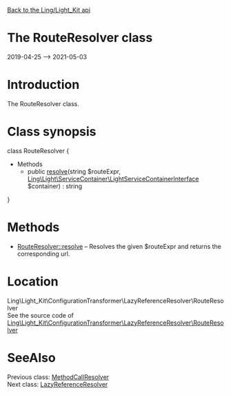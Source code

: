 [Back to the Ling/Light_Kit api](https://github.com/lingtalfi/Light_Kit/blob/master/doc/api/Ling/Light_Kit.md)



The RouteResolver class
================
2019-04-25 --> 2021-05-03






Introduction
============

The RouteResolver class.



Class synopsis
==============


class <span class="pl-k">RouteResolver</span>  {

- Methods
    - public [resolve](https://github.com/lingtalfi/Light_Kit/blob/master/doc/api/Ling/Light_Kit/ConfigurationTransformer/LazyReferenceResolver/RouteResolver/resolve.md)(string $routeExpr, [Ling\Light\ServiceContainer\LightServiceContainerInterface](https://github.com/lingtalfi/Light/blob/master/doc/api/Ling/Light/ServiceContainer/LightServiceContainerInterface.md) $container) : string

}






Methods
==============

- [RouteResolver::resolve](https://github.com/lingtalfi/Light_Kit/blob/master/doc/api/Ling/Light_Kit/ConfigurationTransformer/LazyReferenceResolver/RouteResolver/resolve.md) &ndash; Resolves the given $routeExpr and returns the corresponding url.





Location
=============
Ling\Light_Kit\ConfigurationTransformer\LazyReferenceResolver\RouteResolver<br>
See the source code of [Ling\Light_Kit\ConfigurationTransformer\LazyReferenceResolver\RouteResolver](https://github.com/lingtalfi/Light_Kit/blob/master/ConfigurationTransformer/LazyReferenceResolver/RouteResolver.php)



SeeAlso
==============
Previous class: [MethodCallResolver](https://github.com/lingtalfi/Light_Kit/blob/master/doc/api/Ling/Light_Kit/ConfigurationTransformer/LazyReferenceResolver/MethodCallResolver.md)<br>Next class: [LazyReferenceResolver](https://github.com/lingtalfi/Light_Kit/blob/master/doc/api/Ling/Light_Kit/ConfigurationTransformer/LazyReferenceResolver.md)<br>
